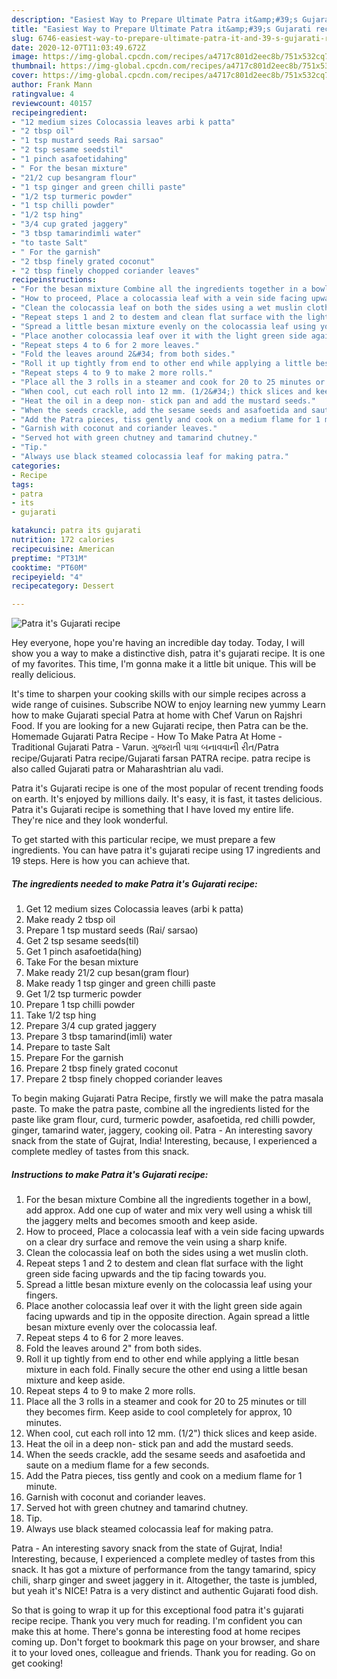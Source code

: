 ```yaml
---
description: "Easiest Way to Prepare Ultimate Patra it&amp;#39;s Gujarati recipe"
title: "Easiest Way to Prepare Ultimate Patra it&amp;#39;s Gujarati recipe"
slug: 6746-easiest-way-to-prepare-ultimate-patra-it-and-39-s-gujarati-recipe
date: 2020-12-07T11:03:49.672Z
image: https://img-global.cpcdn.com/recipes/a4717c801d2eec8b/751x532cq70/patra-its-gujarati-recipe-recipe-main-photo.jpg
thumbnail: https://img-global.cpcdn.com/recipes/a4717c801d2eec8b/751x532cq70/patra-its-gujarati-recipe-recipe-main-photo.jpg
cover: https://img-global.cpcdn.com/recipes/a4717c801d2eec8b/751x532cq70/patra-its-gujarati-recipe-recipe-main-photo.jpg
author: Frank Mann
ratingvalue: 4
reviewcount: 40157
recipeingredient:
- "12 medium sizes Colocassia leaves arbi k patta"
- "2 tbsp oil"
- "1 tsp mustard seeds Rai sarsao"
- "2 tsp sesame seedstil"
- "1 pinch asafoetidahing"
- " For the besan mixture"
- "21/2 cup besangram flour"
- "1 tsp ginger and green chilli paste"
- "1/2 tsp turmeric powder"
- "1 tsp chilli powder"
- "1/2 tsp hing"
- "3/4 cup grated jaggery"
- "3 tbsp tamarindimli water"
- "to taste Salt"
- " For the garnish"
- "2 tbsp finely grated coconut"
- "2 tbsp finely chopped coriander leaves"
recipeinstructions:
- "For the besan mixture Combine all the ingredients together in a bowl, add approx. Add one cup of water and mix very well using a whisk till the jaggery melts and becomes smooth and keep aside."
- "How to proceed, Place a colocassia leaf with a vein side facing upwards on a clear dry surface and remove the vein using a sharp knife."
- "Clean the colocassia leaf on both the sides using a wet muslin cloth."
- "Repeat steps 1 and 2 to destem and clean flat surface with the light green side facing upwards and the tip facing towards you."
- "Spread a little besan mixture evenly on the colocassia leaf using your fingers."
- "Place another colocassia leaf over it with the light green side again facing upwards and tip in the opposite direction. Again spread a little besan mixture evenly over the colocassia leaf."
- "Repeat steps 4 to 6 for 2 more leaves."
- "Fold the leaves around 2&#34; from both sides."
- "Roll it up tightly from end to other end while applying a little besan mixture in each fold. Finally secure the other end using a little besan mixture and keep aside."
- "Repeat steps 4 to 9 to make 2 more rolls."
- "Place all the 3 rolls in a steamer and cook for 20 to 25 minutes or till they becomes firm. Keep aside to cool completely for approx, 10 minutes."
- "When cool, cut each roll into 12 mm. (1/2&#34;) thick slices and keep aside."
- "Heat the oil in a deep non- stick pan and add the mustard seeds."
- "When the seeds crackle, add the sesame seeds and asafoetida and saute on a medium flame for a few seconds."
- "Add the Patra pieces, tiss gently and cook on a medium flame for 1 minute."
- "Garnish with coconut and coriander leaves."
- "Served hot with green chutney and tamarind chutney."
- "Tip."
- "Always use black steamed colocassia leaf for making patra."
categories:
- Recipe
tags:
- patra
- its
- gujarati

katakunci: patra its gujarati 
nutrition: 172 calories
recipecuisine: American
preptime: "PT31M"
cooktime: "PT60M"
recipeyield: "4"
recipecategory: Dessert

---
```



![Patra it&#39;s Gujarati recipe](https://img-global.cpcdn.com/recipes/a4717c801d2eec8b/751x532cq70/patra-its-gujarati-recipe-recipe-main-photo.jpg)

Hey everyone, hope you're having an incredible day today. Today, I will show you a way to make a distinctive dish, patra it&#39;s gujarati recipe. It is one of my favorites. This time, I'm gonna make it a little bit unique. This will be really delicious.

It&#39;s time to sharpen your cooking skills with our simple recipes across a wide range of cuisines. Subscribe NOW to enjoy learning new yummy Learn how to make Gujarati special Patra at home with Chef Varun on Rajshri Food. If you are looking for a new Gujarati recipe, then Patra can be the. Homemade Gujarati Patra Recipe - How To Make Patra At Home - Traditional Gujarati Patra - Varun. ગુજરાતી પાત્રા બનાવવાની રીત/Patra recipe/Gujarati Patra recipe/Gujarati farsan PATRA recipe. patra recipe is also called Gujarati patra or Maharashtrian alu vadi.

Patra it&#39;s Gujarati recipe is one of the most popular of recent trending foods on earth. It's enjoyed by millions daily. It's easy, it is fast, it tastes delicious. Patra it&#39;s Gujarati recipe is something that I have loved my entire life. They're nice and they look wonderful.


To get started with this particular recipe, we must prepare a few ingredients. You can have patra it&#39;s gujarati recipe using 17 ingredients and 19 steps. Here is how you can achieve that.

<!--inarticleads1-->

##### The ingredients needed to make Patra it&#39;s Gujarati recipe:

1. Get 12 medium sizes Colocassia leaves (arbi k patta)
1. Make ready 2 tbsp oil
1. Prepare 1 tsp mustard seeds (Rai/ sarsao)
1. Get 2 tsp sesame seeds(til)
1. Get 1 pinch asafoetida(hing)
1. Take  For the besan mixture
1. Make ready 21/2 cup besan(gram flour)
1. Make ready 1 tsp ginger and green chilli paste
1. Get 1/2 tsp turmeric powder
1. Prepare 1 tsp chilli powder
1. Take 1/2 tsp hing
1. Prepare 3/4 cup grated jaggery
1. Prepare 3 tbsp tamarind(imli) water
1. Prepare to taste Salt
1. Prepare  For the garnish
1. Prepare 2 tbsp finely grated coconut
1. Prepare 2 tbsp finely chopped coriander leaves


To begin making Gujarati Patra Recipe, firstly we will make the patra masala paste. To make the patra paste, combine all the ingredients listed for the paste like gram flour, curd, turmeric powder, asafoetida, red chilli powder, ginger, tamarind water, jaggery, cooking oil. Patra - An interesting savory snack from the state of Gujrat, India! Interesting, because, I experienced a complete medley of tastes from this snack. 

<!--inarticleads2-->

##### Instructions to make Patra it&#39;s Gujarati recipe:

1. For the besan mixture Combine all the ingredients together in a bowl, add approx. Add one cup of water and mix very well using a whisk till the jaggery melts and becomes smooth and keep aside.
1. How to proceed, Place a colocassia leaf with a vein side facing upwards on a clear dry surface and remove the vein using a sharp knife.
1. Clean the colocassia leaf on both the sides using a wet muslin cloth.
1. Repeat steps 1 and 2 to destem and clean flat surface with the light green side facing upwards and the tip facing towards you.
1. Spread a little besan mixture evenly on the colocassia leaf using your fingers.
1. Place another colocassia leaf over it with the light green side again facing upwards and tip in the opposite direction. Again spread a little besan mixture evenly over the colocassia leaf.
1. Repeat steps 4 to 6 for 2 more leaves.
1. Fold the leaves around 2&#34; from both sides.
1. Roll it up tightly from end to other end while applying a little besan mixture in each fold. Finally secure the other end using a little besan mixture and keep aside.
1. Repeat steps 4 to 9 to make 2 more rolls.
1. Place all the 3 rolls in a steamer and cook for 20 to 25 minutes or till they becomes firm. Keep aside to cool completely for approx, 10 minutes.
1. When cool, cut each roll into 12 mm. (1/2&#34;) thick slices and keep aside.
1. Heat the oil in a deep non- stick pan and add the mustard seeds.
1. When the seeds crackle, add the sesame seeds and asafoetida and saute on a medium flame for a few seconds.
1. Add the Patra pieces, tiss gently and cook on a medium flame for 1 minute.
1. Garnish with coconut and coriander leaves.
1. Served hot with green chutney and tamarind chutney.
1. Tip.
1. Always use black steamed colocassia leaf for making patra.


Patra - An interesting savory snack from the state of Gujrat, India! Interesting, because, I experienced a complete medley of tastes from this snack. It has got a mixture of performance from the tangy tamarind, spicy chili, sharp ginger and sweet jaggery in it. Altogether, the taste is jumbled, but yeah it&#39;s NICE! Patra is a very distinct and authentic Gujarati food dish. 

So that is going to wrap it up for this exceptional food patra it&#39;s gujarati recipe recipe. Thank you very much for reading. I'm confident you can make this at home. There's gonna be interesting food at home recipes coming up. Don't forget to bookmark this page on your browser, and share it to your loved ones, colleague and friends. Thank you for reading. Go on get cooking!
